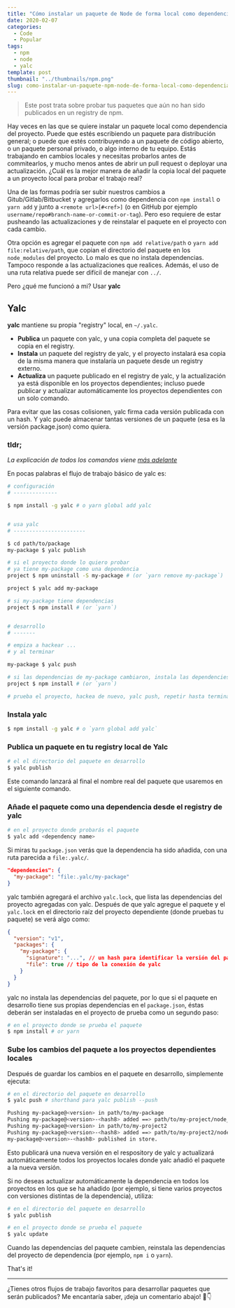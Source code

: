 ```yaml
---
title: "Cómo instalar un paquete de Node de forma local como dependencia de un proyecto"
date: 2020-02-07
categories:
  - Code
  - Popular
tags:
  - npm
  - node
  - yalc
template: post
thumbnail: "../thumbnails/npm.png"
slug: como-instalar-un-paquete-npm-node-de-forma-local-como-dependencia
---
```


> Este post trata sobre probar tus paquetes que aún no han sido publicados en un registry de npm.

Hay veces en las que se quiere instalar un paquete local como dependencia del proyecto. Puede que estés escribiendo un paquete para distribución general; o puede que estés contribuyendo a un paquete de código abierto, o un paquete personal privado, o algo interno de tu equipo. Estás trabajando en cambios locales y necesitas probarlos antes de commitearlos, y mucho menos antes de abrir un pull request o deployar una actualización. ¿Cuál es la mejor manera de añadir la copia local del paquete a un proyecto local para probar el trabajo real?

Una de las formas podría ser subir nuestros cambios a Gitub/Gitlab/Bitbucket y agregarlos como dependencia con `npm install` o `yarn add` y junto a `<remote url>[#<ref>]` (o en GitHub por ejemplo `username/repo#branch-name-or-commit-or-tag`). Pero eso requiere de estar pusheando las actualizaciones y de reinstalar el paquete en el proyecto con cada cambio.

Otra opción es agregar el paquete con `npm add relative/path` o `yarn add file:relative/path`, que copian el directorio del paquete en los `node_modules` del proyecto. Lo malo es que no instala dependencias. Tampoco responde a las actualizaciones que realices. Además, el uso de una ruta relativa puede ser difícil de manejar con `../`.

Pero ¿qué me funcionó a mi? Usar **yalc**

## Yalc

**yalc** mantiene su propia "registry" local, en `~/.yalc`.

- **Publica** un paquete con yalc, y una copia completa del paquete se copia en el registry.
- **Instala** un paquete del registry de yalc, y el proyecto instalará esa copia de la misma manera que instalaría un paquete desde un registry externo.
- **Actualiza** un paquete publicado en el registry de yalc, y la actualización ya está disponible en los proyectos dependientes; incluso puede publicar y actualizar automáticamente los proyectos dependientes con un solo comando.

Para evitar que las cosas colisionen, yalc firma cada versión publicada con un hash. Y yalc puede almacenar tantas versiones de un paquete (esa es la versión package.json) como quiera.

### tldr;

_La explicación de todos los comandos viene [más adelante](#instala-yalc)_

En pocas palabras el flujo de trabajo básico de yalc es:

```bash
# configuración
# --------------

$ npm install -g yalc # o yarn global add yalc


# usa yalc
# -----------------------

$ cd path/to/package
my-package $ yalc publish

# si el proyecto donde lo quiero probar
# ya tiene my-package como una dependencia
project $ npm uninstall -S my-package # (or `yarn remove my-package`)

project $ yalc add my-package

# si my-package tiene dependencias
project $ npm install # (or `yarn`)


# desarrollo
# -------

# empiza a hackear ...
# y al terminar

my-package $ yalc push

# si las dependencias de my-package cambiaron, instala las dependencies
project $ npm install # (or `yarn`)

# prueba el proyecto, hackea de nuevo, yalc push, repetir hasta terminar
```

### Instala yalc

```bash
$ npm install -g yalc # o `yarn global add yalc`
```

### Publica un paquete en tu registry local de Yalc

```bash
# el el directorio del paquete en desarrollo
$ yalc publish
```

Este comando lanzará al final el nombre real del paquete que usaremos en el siguiente comando.

### Añade el paquete como una dependencia desde el registry de yalc

```bash
# en el proyecto donde probarás el paquete
$ yalc add <dependency name>
```

Si miras tu `package.json` verás que la dependencia ha sido añadida, con una ruta parecida a `file:.yalc/`.

```json
"dependencies": {
  "my-package": "file:.yalc/my-package"
}
```

yalc también agregará el archivo `yalc.lock`, que lista las dependencias del proyecto agregadas con yalc. Después de que yalc agregue el paquete y el `yalc.lock` en el directorio raíz del proyecto dependiente (donde pruebas tu paquete) se verá algo como:

```json
{
  "version": "v1",
  "packages": {
    "my-package": {
      "signature": "...", // un hash para identificar la versión del paquete en el registry de yalc
      "file": true // tipo de la conexión de yalc
    }
  }
}
```

yalc no instala las dependencias del paquete, por lo que si el paquete en desarrollo tiene sus propias dependencias en el `package.json`, éstas deberán ser instaladas en el proyecto de prueba como un segundo paso:

```bash
# en el proyecto donde se prueba el paquete
$ npm install # or yarn
```

### Sube los cambios del paquete a los proyectos dependientes locales

Después de guardar los cambios en el paquete en desarrollo, simplemente ejecuta:

```bash
# en el directorio del paquete en desarrollo
$ yalc push # shorthand para yalc publish --push

Pushing my-package@<version> in path/to/my-package
Pushing my-package@<version>-<hash8> added ==> path/to/my-project/node_modules/package.
Pushing my-package@<version> in path/to/my-project2
Pushing my-package@<version>-<hash8> added ==> path/to/my-project2/node_modules/package.
my-package@<version>-<hash8> published in store.
```

Esto publicará una nueva versión en el respository de yalc y actualizará automáticamente todos los proyectos locales donde yalc añadió el paquete a la nueva versión.

Si no deseas actualizar automáticamente la dependencia en todos los proyectos en los que se ha añadido (por ejemplo, si tiene varios proyectos con versiones distintas de la dependencia), utiliza:

```bash
# en el directorio del paquete en desarrollo
$ yalc publish
```

```bash
# en el proyecto donde se prueba el paquete
$ yalc update
```

Cuando las dependencias del paquete cambien, reinstala las dependencias del proyecto de dependencia (por ejemplo, `npm i` o `yarn`).

That's it!

---

¿Tienes otros flujos de trabajo favoritos para desarrollar paquetes que serán publicados? Me encantaría saber, ¡deja un comentario abajo! 💬👇
